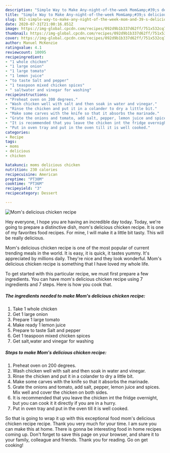 ```yaml
---
description: "Simple Way to Make Any-night-of-the-week Mom&amp;#39;s delicious chicken recipe"
title: "Simple Way to Make Any-night-of-the-week Mom&amp;#39;s delicious chicken recipe"
slug: 952-simple-way-to-make-any-night-of-the-week-mom-and-39-s-delicious-chicken-recipe
date: 2020-07-31T21:00:16.851Z
image: https://img-global.cpcdn.com/recipes/092d9b1b337d62ff/751x532cq70/moms-delicious-chicken-recipe-recipe-main-photo.jpg
thumbnail: https://img-global.cpcdn.com/recipes/092d9b1b337d62ff/751x532cq70/moms-delicious-chicken-recipe-recipe-main-photo.jpg
cover: https://img-global.cpcdn.com/recipes/092d9b1b337d62ff/751x532cq70/moms-delicious-chicken-recipe-recipe-main-photo.jpg
author: Manuel McKenzie
ratingvalue: 4.1
reviewcount: 10095
recipeingredient:
- "1 whole chicken"
- "1 large onion"
- "1 large tomato"
- "1 lemon juice"
- "to taste Salt and pepper"
- "1 teaspoon mixed chicken spices"
- " saltwater and vinegar for washing"
recipeinstructions:
- "Preheat oven on 200 degrees."
- "Wash chicken well with salt and then soak in water and vinegar."
- "Rinse the chicken and put it in a colander to dry a little bit."
- "Make some carves with the knife so that it absorbs the marinade."
- "Grate the onions and tomato, add salt, pepper, lemon juice and spices. Mix well and cover the chicken on both sides."
- "It is recommended that you leave the chicken int the fridge overnight, but you can cook it it directly if you are in a hurry."
- "Put in oven tray and put in the oven till it is well cooked."
categories:
- Recipe
tags:
- moms
- delicious
- chicken

katakunci: moms delicious chicken 
nutrition: 230 calories
recipecuisine: American
preptime: "PT30M"
cooktime: "PT36M"
recipeyield: "3"
recipecategory: Dessert

---
```



![Mom&#39;s delicious chicken recipe](https://img-global.cpcdn.com/recipes/092d9b1b337d62ff/751x532cq70/moms-delicious-chicken-recipe-recipe-main-photo.jpg)

Hey everyone, I hope you are having an incredible day today. Today, we're going to prepare a distinctive dish, mom&#39;s delicious chicken recipe. It is one of my favorites food recipes. For mine, I will make it a little bit tasty. This will be really delicious.



Mom&#39;s delicious chicken recipe is one of the most popular of current trending meals in the world. It is easy, it is quick, it tastes yummy. It's appreciated by millions daily. They're nice and they look wonderful. Mom&#39;s delicious chicken recipe is something that I have loved my whole life.


To get started with this particular recipe, we must first prepare a few ingredients. You can have mom&#39;s delicious chicken recipe using 7 ingredients and 7 steps. Here is how you cook that.

<!--inarticleads1-->

##### The ingredients needed to make Mom&#39;s delicious chicken recipe:

1. Take 1 whole chicken
1. Get 1 large onion
1. Prepare 1 large tomato
1. Make ready 1 lemon juice
1. Prepare to taste Salt and pepper
1. Get 1 teaspoon mixed chicken spices
1. Get  salt,water and vinegar for washing




<!--inarticleads2-->

##### Steps to make Mom&#39;s delicious chicken recipe:

1. Preheat oven on 200 degrees.
1. Wash chicken well with salt and then soak in water and vinegar.
1. Rinse the chicken and put it in a colander to dry a little bit.
1. Make some carves with the knife so that it absorbs the marinade.
1. Grate the onions and tomato, add salt, pepper, lemon juice and spices. Mix well and cover the chicken on both sides.
1. It is recommended that you leave the chicken int the fridge overnight, but you can cook it it directly if you are in a hurry.
1. Put in oven tray and put in the oven till it is well cooked.




So that is going to wrap it up with this exceptional food mom&#39;s delicious chicken recipe recipe. Thank you very much for your time. I am sure you can make this at home. There is gonna be interesting food in home recipes coming up. Don't forget to save this page on your browser, and share it to your family, colleague and friends. Thank you for reading. Go on get cooking!
